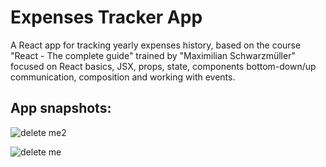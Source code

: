 # Expenses Tracker App

A React app for tracking yearly expenses history, based on the course "React - The complete guide" trained by "Maximilian Schwarzmüller" focused on React basics, JSX, props, state, components bottom-down/up communication, composition and working with events.


## App snapshots:


![delete me2](https://user-images.githubusercontent.com/73782770/195298877-cc32aa11-7faf-4dfd-b7a1-3cd50524e24b.png)


![delete me](https://user-images.githubusercontent.com/73782770/195297874-546768a0-5ccf-400c-b323-d44c215ad291.png)


